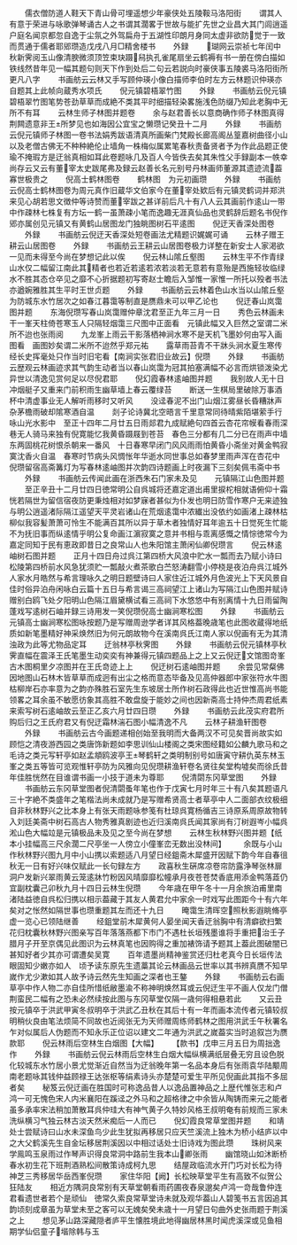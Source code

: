 <!-- { "loadSidebar": true } -->
　　儒衣僧防道人鞋天下青山骨可埋遥想少年豪侠处五陵鞍马洛阳街
　　谓其人有意于荣进与咏歌弹琴诵古人之书谓其濶畧于世故与能扩先世之业昌大其门闾逍遥户庭名闻京都忽自逸于尘氛之外驾扁舟于五湖性印朗月身同太虚非欲防觉于一致而贯通于儒者耶郳瓒造戊戌八月□精舍楼书
　　外録
　　瑚网云崇祯七年闰中秋新霁阅玉山像清腴微须顶笠束玦蹑舄执孔雀尾扇坐云鹤褥有书一册在傍白描如铁线然昔年见一幅其题句则天下作到处后二句云若説向时豪侠事五陵裘马洛阳街所更凡八字
　　书画舫云云林又手写顾仲瑛小像白描师李伯时左方云林题识仲瑛亦自题其上此帧向蔵秀水项氏
　　倪元镇碧梧翠竹图
　　外録
　　书画舫云倪元镇碧梧翠竹图笔势苍劲草草而成絶不类其平时细描轻染畧施浅色防缀乃知此老胸中无所不有耳
　　云林生师子林图并题卷
　　余与赵君善长以意商确作师子林图真得荆闗遗意非王所梦见也如海因公宜宝之懒瓒记癸丑十二月
　　外録
　　书画舫云倪元镇师子林图一卷书法娟秀跋语清真所画柴门梵殿长廊高阁丛篁嘉树曲径小山以及老僧古佛无不种种絶伦止墙角一株梅似属累笔春秋责备贤者予为作此品题正使瑜不掩瑕方是迂翁真相如耳此卷题咏几及百人今皆佚去矣其朱性父手録副本一帙幸尚存云又云有董宰太史跋尾弗及録云赵善长名元别号丹林画师董源其遗迹流葢寡世极贵之
　　倪高士鹤林图卷
　　鹤林图　为元初画瓒
　　外録
　　书画舫云倪高士鹤林图卷为周元真作旧蔵华文伯家今在董宰处欵后有元镇灵鹤词并郑洪来见心胡若思文徴仲等诗赞而董宰跋之甚详前后凡十有八人云其画前作逺山一带中作疎林七株复有方坛一鹤一虽萧疎小笔而逸趣无涯真仙品也灵鹤辞后题名书倪作郳亦属创见元镇又有黄鹤山居图龙门独眺图树石平逺图
　　倪迂天香深处图卷
　　外録
　　书画舫云倪迂天香深处短卷画法尤精题识娓娓可诵
　　云林子赠王耕云山居图卷
　　外録
　　书画舫云王耕云山居图卷极力详整在新安士人家渇欲一见而未得至今尚在梦想记此以俟
　　倪云林山隂丘壑图
　　云林生平不作青绿山水仅二幅留江南此其精者也若近若逺若浓若淡若无意若有意殆是西施轻妆临绿水不胜其态仓卒见之靡不心折据题初写寄赵士瞻后入邹惟一家惟一所托以殁者书法亦遒婉雅胜其生平时王世贞题
　　外録
　　书画舫云云林着色山水当以山隂丘壑为防城东水竹居次之如春江暮霭等制直是赝鼎未可以甲乙论也
　　倪迂春山岚霭图并题
　　东海倪瓒写春山岚霭赠仲章沈君至正九年三月一日
　　秀色云林画未干一峯天柱倚苍寒玉人只隔轻烟霭三尺图中正面看　元镇此幅又入巨然之室谓二米所不迨也张雨阅
　　九龙峯上雨云干影落栖神涧水寒不是天机飞墨妙何由写入画图看　画图妙矣谓二米所不迨然乎郑元祐
　　露草雨苔青不干牀头涧水夏生寒传经长史挥毫处只作当时旧宅看【南涧实张君旧业故云】倪瓒
　　外録
　　书画舫云歴观云林画迹求其气韵生动者当以春山岚霭为冠其拍塞满幅不必言而烘锁泼染尤异世以清逸见赏何足以尽倪君耶
　　倪幻霞春林逺岫图并题
　　我别故人无十日冲烟艇子又重来门前积雨生幽草墙上春云覆绿苔
　　断送一生棋局里破除万事酒杯中清虚事业无人解听雨移时又听风
　　没迳春泥不出门山烟江雾昼长昏糟牀声杂茅檐雨破却隂寒酒自温
　　剡子论诗冀北空晤言千里意常同待晴紫陌堪萦手行咏山光水影中　至正十四年二月廿五日雨郯君九成赋絶句四首云杏花帘幙看春雨深巷无人骑马来独有倪寛能忆我黄昏蹑屐到苍苔　春色三分都有几二分已在雨声中墙东两固桃花树恨杀朝来一番风　十日春寒早闭门风风雨雨怕黄昏小斋坐对黄金鸭寂寞沈香火自温　春寒时节病头风惆怅年华逝水同世事总如春梦里雨声浑在杏花中　倪瓒留宿高斋篝灯为写春林逺岫图并次韵四诗题画上时夜漏下三刻矣佩韦斋中书
　　外録
　　书画舫云传闻此画在浙西朱石门家未及见
　　元镇隔江山色图并题
　　至正辛丑十二月廿四日徳常明公自呉城将还嘉定道出甫里捩柁相就语俯仰十霜恍若隔世为留信宿夜防更秉烛相对如梦寐者甚似为仆发也明日防雪作寒户无来迹独与明公逍遥渚际隔江遥望天平灵岩诸山在荒烟逺霭中浓纎出没依约如画渚上疎林枯柳似我容髪萧萧可怜生不能满百其所以异于草木者独情好耳年逾五十日觉死生忙能不为抚旧事而纵逺情乎明公复命画江濵寂寞之意并书相与乖离感慨之情悰徳常今为嘉定同知于民有恵政即昔日之良常山人也朱阳馆主萧闲仙卿倪瓒言
　　倪云林逺岫树石图并题
　　正月十四日舟过呉江第四桥大风浪中贮水一瓢而去乃赋小诗曰松陵第四桥前水风急犹须贮一瓢敲火煮茶歌白苎怒涛翻雪小停桡是夜泊舟呉江城外人家水月皓然与希言理咏久之明日题壁诗曰人家住近江城外月色波光上下天风景自佳时俗异泊舟闲咏白云篇十五日与希言谒三高祠望江上诸山为写隔江山色图并赋诗赠别白鸥飞处夕阳明山色隔江眉黛横试看三高祠下水悠悠中有别离情十九日雨留陶蓬戏写逺树石岫并録三诗用发一笑倪瓒倪高士幽涧寒松图
　　外録
　　书画舫云元镇高士幽涧寒松图咏按题乃是写赠周逊学者详其风格葢晚歳笔也此图收蔵得地纸质如新笔墨精好神采焕然旧为何元朗故物今在溪南呉氏江南人家以倪画有无为其清浊政为此等尤物品定耳
　　迂翁林亭秋霁图
　　外録
　　书画舫云倪元镇林亭秋霁直幅在震泽王氏笔墨生动奕奕有神兼得元镇四题品上之上又云倪迂文馆图竒峯古木图桐里夕凉图并在王氏竒迹上上
　　倪迂树石逺岫图并题
　　余尝见常粲佛因地图山石林木皆草草而成迥有出尘之格而意态毕备及见高仲器郎中家张符水牛图枯柳岸石亦率意为之韵亦殊胜石室先生东坡居士所作树石政得此也近世惟高尚书能领畧之耳余虽不敏愿彷象其高胜不敢盘旋于能妙之间也因新斋高士持仲杰周君纸素来索写树石逺岫故云至正乙亥六月廿四日瓒
　　外録
　　书画舫云此茂实府君所购后归之王氏府君又有倪迂霜林湍石图小幅清逸不凡
　　云林子耕渔轩图卷
　　外録
　　书画舫云古今画题递相创始至我明而大备两汉不可见矣晋尚故实如顾恺之清夜游西园之类唐饰新题如李思训仙山楼阁之类宋图经籍如公麟九歌马和之毛诗之类元写轩亭如赵孟頫鸥波亭王琴鹤轩之类明制别号如唐寅守耕仇英东林玉峯之类五等皆可览观惟轩亭防为风雅向见倪瓒耕渔轩卷名贤往矣堂构墟矣而徐氏昔年佳胜恍然在目谁谓书画一小技于道未为尊耶
　　倪清閟东冈草堂图
　　外録
　　书画舫云东冈草堂图者倪清閟蚤年笔也作于戊寅七月时年三十有八矣其题语凡三十字絶不类盛年之笔楷法尚未成就乃是写赠希贤高士者草亭中人二面部衣纹极细自非秋林野兴之比本身上有张天雨题咏参笺有杜琼呉寛杨循吉三诗原系周原故物转入刘廷美斋中树石高古人物秀雅真剧迹也近归溪南呉氏闻其家尚有汀树遐岑小幅呉淞山色大幅竝是元镇极品未及见之至今尚在梦想
　　云林生秋林野兴图并题【纸本小挂幅高三尺余濶二尺亭坐一人傍立小僮峯峦无数出没林间】
　　余既与小山作秋林野兴图九月中小山携以索题适八月望日经鉏斋木犀盛开因赋下韵今年自春徂秋无一日有好兴味仅赋此一长句録左方
　　政喜秋生硏席凉卷帘防露浄琴张林扉洞户发新兴翠雨黄云笼逺牀竹粉因风晴靡靡松幢承月夜苍苍焚香底用添金鸭落蕋仍宜副枕囊己卯秋九月十四日云林生倪瓒
　　今年歳在甲午冬十一月余旅泊甫里南渚陆益徳自呉松归携以相示葢藏于其友人黄君允中家余一时戏写此图距今十有六年矣对之怅然如隔世事也瓒重题其左而还十九日
　　晻霭生清晖空照秋影遐眺脩亭虚一览心已领陆继善
　　经鉏堂前木犀黄何人晏坐闻天香迂翁胸中有清癖欲扫繁花归枕囊秋林野兴图亲写百年落落燕都下市门不遇杜长垣残墨谁将手重把治壬子腊月子开至京偶见此图识为云林真笔也因购得之重加裱饰请予题其上葢此图破闇已甚知好者少其亦可谓遭矣吴寛
　　百年遗墨尚精神鉴赏还归杜老真今日长垣传法眼固知少嫩亦如人　顷予读东原先生遗藁其论云林画品云世率以其书辨真赝不知早嵗作尤少漱如其人故予诗云然先生知画之深者也王鏊
　　外録
　　书画舫云右画草亭中作人物二亦自佳所惜纸敝墨渝不称神明焕然耳或云倪迂生平不画人仅龙门僧荆蛮民二幅有之恐未必然续按此图与东冈草堂仅隔一歳何得相悬若此
　　又云丑按元镇卒于洪武甲寅冬叔明卒于洪武乙丑秋在其后十有一年而画本流传者元镇较叔明稍伙良由笔法烦简不同故也近阅张无为天师赠周练师鹤林之图用洪武壬午秋署名乍对似属后人伪题而不知永乐正位诏以建文二年通为洪武之嵗葢实当时追叙岂为赝款耶
　　倪云林雨后空林生白烟图【大幅】
　　【款书】戊申三月五日为周拙逸作
　　外録
　　书画舫云倪云林雨后空林生白烟大幅纵横满纸层叠无穷且设色脱化较城东水竹居小景尤觉渐近自然当为迂翁晚年第一名品本身后有张雨袁华陆颙周南老题咏其钱仲益顾禄王达张枢等绢素诗头亦楚楚可爱生平所见倪画此其指不多屈者矣
　　秘笈云倪迂画在胜国时可称逸品昔人以逸品置神品之上歴代惟张志和卢鸿一可无愧色宋人内米襄阳在蹊迳之外马和之超格律之中余皆从陶铸而来元之能者虽多承率宋法稍加萧散耳呉仲珪大有神气黄子久特妙风格王叔明奄有前规而三家未洗纵横习气独云林古淡天然米痴后一人而已
　　倪幻霞良常草堂图并题
　　和靖处士尝赋诗曰山水未深鱼鸟少此生犹拟再移居只应天竺溪流上独木为桥小结庐以中之大父鹤溪先生自金坛移居荆溪因以中相过话处士旧诗戏为图此瓒
　　珠树风来学鳯鸣玉泉雨过作琴声识得良常洞中路前生我本山卿张雨
　　幽馆晓山如沐断桥春水初生花下班荆酒熟松间散策诗成柯九思
　　结屋政临流水开门巧对长松为待神芝三秀移居华岳西峯倪瓒
　　家住华阳【阙】长松映草堂平生有高致不似贺公狂陆友
　　相近方隅洞良常别有天草堂朝看雨药圃夜舂泉邈矣卢鸿一竒哉鲁仲连君看遗世者若个是顽仙　徳常久索良常草堂诗未就及观华葢山人碧笺书五言因追其韵顷刻成章虽为草堂未至之客可以无媿矣癸未歳十一月望日句曲外史张雨题于荆溪之上
　　想见茅山路深藏隠者庐平生懐胜境此地得幽居林黑时闻虎溪深或见鱼相期学仙侣童子堦除韩与玉
